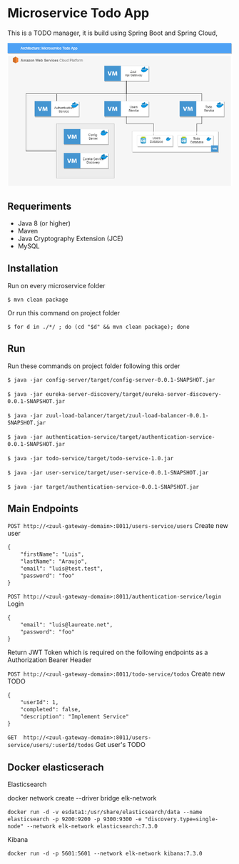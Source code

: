 # Microservice Todo App

This is a TODO manager, it is build using Spring Boot and Spring Cloud, 



![](cloud-network.png)

## Requeriments

* Java 8 (or higher)
* Maven
* Java Cryptography Extension (JCE)
* MySQL

## Installation

Run on every microservice folder

```
$ mvn clean package
```

Or run this command on project folder

```
$ for d in ./*/ ; do (cd "$d" && mvn clean package); done
```

## Run

Run these commands on project folder following this order

```
$ java -jar config-server/target/config-server-0.0.1-SNAPSHOT.jar

$ java -jar eureka-server-discovery/target/eureka-server-discovery-0.0.1-SNAPSHOT.jar

$ java -jar zuul-load-balancer/target/zuul-load-balancer-0.0.1-SNAPSHOT.jar

$ java -jar authentication-service/target/authentication-service-0.0.1-SNAPSHOT.jar

$ java -jar todo-service/target/todo-service-1.0.jar

$ java -jar user-service/target/user-service-0.0.1-SNAPSHOT.jar

$ java -jar target/authentication-service-0.0.1-SNAPSHOT.jar
```

## Main Endpoints


`POST http://<zuul-gateway-domain>:8011/users-service/users` Create new user 

```
{
	"firstName": "Luis",
	"lastName": "Araujo",
	"email": "luis@test.test",
	"password": "foo"
}
```

`POST http://<zuul-gateway-domain>:8011/authentication-service/login` Login 

```
{
    "email": "luis@laureate.net",
    "password": "foo"
}
```
Return JWT Token which is required on the following endpoints as a Authorization Bearer Header


`POST http://<zuul-gateway-domain>:8011/todo-service/todos` Create new TODO
```
{
	"userId": 1,
	"completed": false,
	"description": "Implement Service"
}
```

`GET  http://<zuul-gateway-domain>:8011/users-service/users/:userId/todos` Get user's TODO


## Docker elasticserach

Elasticsearch

docker network create --driver bridge elk-network   

```
docker run -d -v esdata1:/usr/share/elasticsearch/data --name elasticsearch -p 9200:9200 -p 9300:9300 -e "discovery.type=single-node" --network elk-network elasticsearch:7.3.0
```

Kibana
```
docker run -d -p 5601:5601 --network elk-network kibana:7.3.0
```

